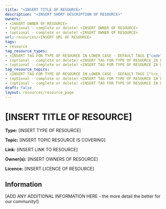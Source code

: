 ```yaml
---
title: "<INSERT TITLE OF RESOURCE>"
description: "<INSERT SHORT DESCRIPTION OF RESOURCE>"
owners:
- <INSERT OWNER OF RESOURCE>
- (optional - complete or delete) <INSERT OWNER OF RESOURCE>
- (optional - complete or delete) <INSERT OWNER OF RESOURCE>
url: resources/<INSERT URL OF RESOURCE>
tags:
- resource
tag_resource_types: 
- <INSERT TAG FOR TYPE OF RESOURCE IN LOWER CASE - DEFAULT TAGS ["code", "papers", "videos", "articles", "templates"]>
- (optional - complete or delete) <INSERT TAG FOR TYPE OF RESOURCE IN LOWER CASE - DEFAULT TAGS ["code", "papers", "videos", "articles", "templates"]>
- (optional - complete or delete) <INSERT TAG FOR TYPE OF RESOURCE IN LOWER CASE - DEFAULT TAGS ["code", "papers", "videos", "articles", "templates"]>
tag_resource_topics:
- <INSERT TAG FOR TYPE OF RESOURCE IN LOWER CASE - DEFAULT TAGS ["tre_infrastructure", "toolkits_and_packages", "information_governance"]
- (optional - complete or delete) <INSERT TAG FOR TYPE OF RESOURCE IN LOWER CASE - DEFAULT TAGS ["tre_infrastructure", "toolkits_and_packages", "information_governance"]
- (optional - complete or delete) <INSERT TAG FOR TYPE OF RESOURCE IN LOWER CASE - DEFAULT TAGS ["tre_infrastructure", "toolkits_and_packages", "information_governance"]
draft: false
layout: resources/resource_page
---
```


# [INSERT TITLE OF RESOURCE]

**Type:** [INSERT TYPE OF RESOURCE]

**Topic:** [INSERT TOPIC RESOURCE IS COVERING]

**Link:** [INSERT LINK TO RESOURCE]

**Owner(s):** [INSERT OWNERS OF RESOURCE]

**Licence:** [INSERT LICENCE OF RESOURCE]

## Information

[ADD ANY ADDITIONAL INFORMATION HERE - the more detail the better for our community!]